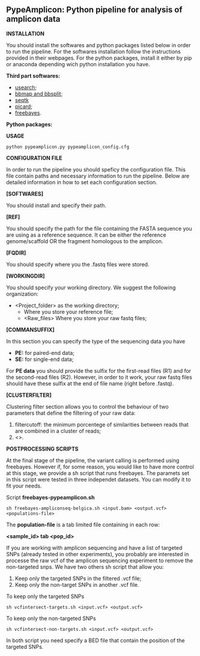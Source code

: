 
## **PypeAmplicon: Python pipeline for analysis of amplicon data**

**INSTALLATION**

You should install the softwares and python packages listed below in order to run the pipeline.
For the softwares installation follow the instructions provided in their webpages.
For the python packages, install it either by pip or anaconda depending wich python installation you have.


**Third part softwares:**
- [usearch](https://www.drive5.com/usearch/);
- [bbmap and bbsplit](https://sourceforge.net/projects/bbmap/);
- [seqtk](https://github.com/lh3/seqtk)
- [picard](https://broadinstitute.github.io/picard/);
- [freebayes](https://github.com/ekg/freebayes).

**Python packages:**


**USAGE**
```
python pypeamplicon.py pypeamplicon_config.cfg
```


**CONFIGURATION FILE**

In order to run the pipeline you should speficy the configuration file. This file contain paths and necessary information 
to run the pipeline. Below are detailed information in how to set each configuration section.

__[SOFTWARES]__

You should install and specify their path.

__[REF]__

You should specify the path for the file containing the FASTA sequence you are using as a reference sequence.
It can be either the reference genome/scaffold OR the fragment homologous to the amplicon.

__[FQDIR]__

You should specify where you the .fastq files were stored.

__[WORKINGDIR]__

You should specify your working directory. We suggest the following organization:
- <Project_folder> as the working directory;
	- <Ref> Where you store your reference file;
	- <Raw_files> Where you store your raw fastq files;

__[COMMANSUFFIX]__

In this section you can specify the type of the sequencing data you have
- **PE:** for paired-end data;
- **SE:** for single-end data;

For **PE data** you should provide the sulfix for the first-read files (R1) and for the second-read files (R2).
However, in order to it work, your raw fastq files should have these sulfix at the end of file name (right before .fastq).

__[CLUSTERFILTER]__

Clustering filter section allows you to control the behaviour of two parameters that define the filtering of your raw data:
1. filtercutoff: the minimum porcentege of similarities between reads that are combined in a cluster of reads;
2. <>.


**POSTPROCESSING SCRIPTS**

At the final stage of the pipeline, the variant calling is performed using freebayes. However if, for some reason, you would like to have more
control at this stage, we provide a sh script that runs freebayes. The paramets set in this script were tested in three independet datasets. You can modify it to fit your needs.

Script __freebayes-pypeamplicon.sh__

```
sh freebayes-ampliconseq-belgica.sh <input.bam> <output.vcf> <populations-file>
```

The **population-file** is a tab limited file containing in each row:

__<sample_id>	tab <pop_id>__

If you are working with amplicon sequencing and have a list of targeted SNPs (already tested in other experiments), you probably are interested in processe the raw vcf of the amplicon sequencing experiment to remove the non-targeted snps. We have two others sh script that allow you:
1. Keep only the targeted SNPs in the filtered .vcf file;
2. Keep only the non-target SNPs in another .vcf file.

To keep only the targeted SNPs

```
sh vcfintersect-targets.sh <input.vcf> <output.vcf>
```

To keep only the non-targeted SNPs
```
sh vcfintersect-non-targets.sh <input.vcf> <output.vcf>
```

In both script you need specify a BED file that contain the position of the targeted SNPs.
